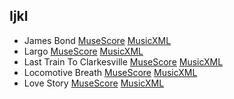 ## Ijkl

- James Bond [MuseScore](./james_bond.mscz) [MusicXML](./james_bond.mxl)
- Largo [MuseScore](./largo.mscz) [MusicXML](./largo.mxl)
- Last Train To Clarkesville [MuseScore](./last_train_to_clarkesville.mscz) [MusicXML](./last_train_to_clarkesville.mxl)
- Locomotive Breath [MuseScore](./locomotive_breath.mscz) [MusicXML](./locomotive_breath.mxl)
- Love Story [MuseScore](./love_story.mscz) [MusicXML](./love_story.mxl)
